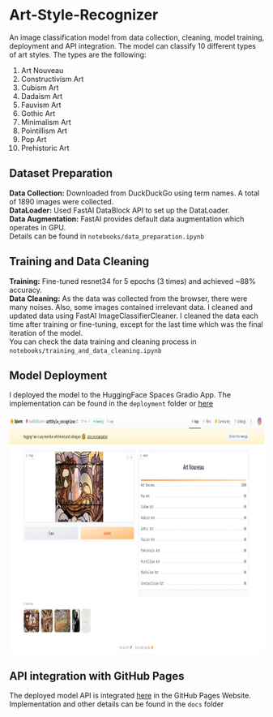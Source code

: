 # Art-Style-Recognizer
An image classification model from data collection, cleaning, model training, deployment and API integration.
The model can classify 10 different types of art styles.
The types are the following:
1. Art Nouveau
2. Constructivism Art
3. Cubism Art
4. Dadaism Art
5. Fauvism Art
6. Gothic Art
7. Minimalism Art
8. Pointillism Art
9. Pop Art
10. Prehistoric Art

## Dataset Preparation
**Data Collection:** Downloaded from DuckDuckGo using term names. A total of 1890 images were collected.<br/>
**DataLoader:** Used FastAI DataBlock API to set up the DataLoader.<br/>
**Data Augmentation:** FastAI provides default data augmentation which operates in GPU.<br/>
Details can be found in `notebooks/data_preparation.ipynb`<br/>

## Training and Data Cleaning
**Training:** Fine-tuned resnet34 for 5 epochs (3 times) and achieved ~88% accuracy.<br/>
**Data Cleaning:** As the data was collected from the browser, there were many noises. Also, some images contained irrelevant data. I cleaned and updated data using FastAI ImageClassifierCleaner. I cleaned the data each time after training or fine-tuning, except for the last time which was the final iteration of the model.<br/>
You can check the data training and cleaning process in `notebooks/training_and_data_cleaning.ipynb`<br/>

## Model Deployment
I deployed the model to the HuggingFace Spaces Gradio App. The implementation can be found in the `deployment` folder or [here](https://huggingface.co/spaces/waddaheaven/artStyle_recognizer)<br/>

<img src = "deployment/gradio_app.png" width="1200" height="470">

## API integration with GitHub Pages
The deployed model API is integrated [here](https://kaniz-fatema-nabila.github.io/Art-Style-Recognizer/) in the GitHub Pages Website.<br/>
Implementation and other details can be found in the `docs` folder
